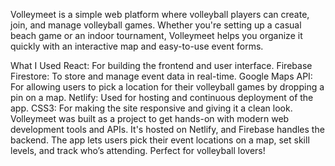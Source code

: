 Volleymeet is a simple web platform where volleyball players can create, join, and manage volleyball games. Whether you're setting up a casual beach game or an indoor tournament, Volleymeet helps you organize it quickly with an interactive map and easy-to-use event forms.

What I Used
React: For building the frontend and user interface.
Firebase Firestore: To store and manage event data in real-time.
Google Maps API: For allowing users to pick a location for their volleyball games by dropping a pin on a map.
Netlify: Used for hosting and continuous deployment of the app.
CSS3: For making the site responsive and giving it a clean look.
Volleymeet was built as a project to get hands-on with modern web development tools and APIs. It's hosted on Netlify, and Firebase handles the backend. The app lets users pick their event locations on a map, set skill levels, and track who’s attending. Perfect for volleyball lovers!
